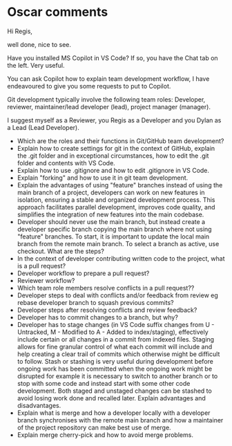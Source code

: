 # Oscar comments

Hi Regis,

well done, nice to see.

Have you installed MS Copilot in VS Code? If so, you have the Chat tab on the left. Very useful.

You can ask Copilot how to explain team development workflow, I have endeavoured to give you some requests to put to Copilot.

Git development typically involve the following team roles: Developer, reviewer, maintainer/lead developer (lead), project manager (manager).

I suggest myself as a Reviewer, you Regis as a Developer and you Dylan as a Lead (Lead Developer).

- Which are the roles and their functions in Git/GitHub team development?
- Explain how to create settings for git in the context of GitHub, explain the .git folder and in exceptional circumstances, how to edit the .git folder and contents with VS Code.
- Explain how to use .gitignore and how to edit .gitignore in VS Code.
- Explain "forking" and how to use it in git team development.
- Explain the advantages of using "feature" branches instead of using the main branch of a project,  developers can work on new features in isolation, ensuring a stable and organized development process. This approach facilitates parallel development, improves code quality, and simplifies the integration of new features into the main codebase.
- Developer should never use the main branch, but instead create a developer specific branch copying the main branch where not using "feature" branches. To start, it is important to update the local main branch from the remote main branch. To select a branch as active, use checkout. What are the steps?
- In the context of developer contributing written code to the project, what is a pull request?
- Developer workflow to prepare a pull request?
- Reviewer workflow?
- Which team role members resolve conflicts in a pull request??
- Developer steps to deal with conflicts and/or feedback from review eg rebase developer branch to squash previous commits?
- Developer steps after resolving conflicts and review feedback?
- Developer has to commit changes to a branch, but why?
- Developer has to stage changes (in VS Code suffix changes from U - Untracked, M - Modified to A - Added to index/staging), effectively include certain or all changes in a commit from indexed files. Staging allows for fine granular control of what each commit will include and help creating a clear trail of commits which otherwise might be difficult to follow. Stash or stashing is very useful during development before ongoing work has been committed when the ongoing work might be disrupted for example it is necessary to switch to another branch or to stop with some code and instead start with some other code development. Both staged and unstaged changes can be stashed to avoid losing work done and recalled later. Explain advantages and disadvantages.
- Explain what is merge and how a developer locally with a developer branch synchronises with the remote main branch and how a maintainer of the project repository can make best use of merge.
- Explain merge cherry-pick and how to avoid merge problems.

